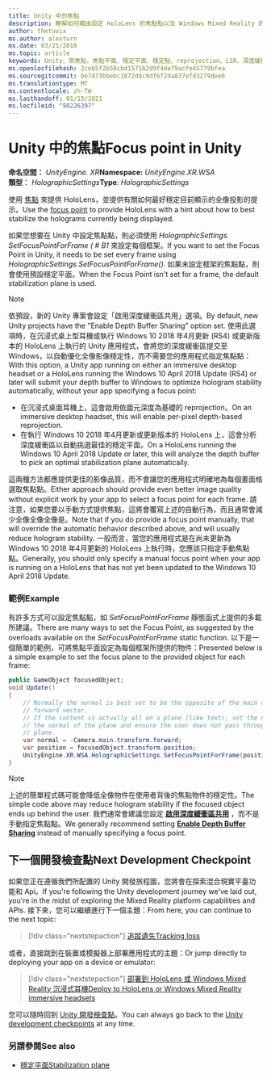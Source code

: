 ```yaml
---
title: Unity 中的焦點
description: 瞭解如何藉由設定 HoloLens 的焦點點以及 Windows Mixed Reality 的沉浸式耳機，以手動調整 Unity 中的全像影像穩定性。
author: thetuvix
ms.author: alexturn
ms.date: 03/21/2018
ms.topic: article
keywords: Unity、聚焦點、焦點平面、穩定平面、穩定點、reprojection、LSR、深度緩衝區、混合現實耳機、windows mixed reality 耳機、虛擬實境耳機
ms.openlocfilehash: 2ceb5f2b58cbd1571b2d9f4de79acfe45779bfea
ms.sourcegitcommit: be7473bbebc1872d8c9df6f2da837efd3279dee6
ms.translationtype: MT
ms.contentlocale: zh-TW
ms.lasthandoff: 01/15/2021
ms.locfileid: "98226397"
---
```

# <a name="focus-point-in-unity"></a><span data-ttu-id="284bc-104">Unity 中的焦點</span><span class="sxs-lookup"><span data-stu-id="284bc-104">Focus point in Unity</span></span>

<span data-ttu-id="284bc-105">**命名空間：** *UnityEngine. XR*</span><span class="sxs-lookup"><span data-stu-id="284bc-105">**Namespace:** *UnityEngine.XR.WSA*</span></span><br>
<span data-ttu-id="284bc-106">**類型**： *HolographicSettings*</span><span class="sxs-lookup"><span data-stu-id="284bc-106">**Type**: *HolographicSettings*</span></span>

<span data-ttu-id="284bc-107">使用 [焦點](../platform-capabilities-and-apis/hologram-stability.md#reprojection) 來提供 HoloLens，並提供有關如何最好穩定目前顯示的全像投影的提示。</span><span class="sxs-lookup"><span data-stu-id="284bc-107">Use the [focus point](../platform-capabilities-and-apis/hologram-stability.md#reprojection) to provide HoloLens with a hint about how to best stabilize the holograms currently being displayed.</span></span>

<span data-ttu-id="284bc-108">如果您想要在 Unity 中設定焦點點，則必須使用 *HolographicSettings. SetFocusPointForFrame ( # B1* 來設定每個框架。</span><span class="sxs-lookup"><span data-stu-id="284bc-108">If you want to set the Focus Point in Unity, it needs to be set every frame using *HolographicSettings.SetFocusPointForFrame()*.</span></span> <span data-ttu-id="284bc-109">如果未設定框架的焦點點，則會使用預設穩定平面。</span><span class="sxs-lookup"><span data-stu-id="284bc-109">When the Focus Point isn't set for a frame, the default stabilization plane is used.</span></span>

> [!NOTE]
> <span data-ttu-id="284bc-110">依預設，新的 Unity 專案會設定「啟用深度緩衝區共用」選項。</span><span class="sxs-lookup"><span data-stu-id="284bc-110">By default, new Unity projects have the "Enable Depth Buffer Sharing" option set.</span></span>  <span data-ttu-id="284bc-111">使用此選項時，在沉浸式桌上型耳機或執行 Windows 10 2018 年4月更新 (RS4) 或更新版本的 HoloLens 上執行的 Unity 應用程式，會將您的深度緩衝區提交至 Windows，以自動優化全像影像穩定性，而不需要您的應用程式指定焦點點：</span><span class="sxs-lookup"><span data-stu-id="284bc-111">With this option, a Unity app running on either an immersive desktop headset or a HoloLens running the Windows 10 April 2018 Update (RS4) or later will submit your depth buffer to Windows to optimize hologram stability automatically, without your app specifying a focus point:</span></span>
> * <span data-ttu-id="284bc-112">在沉浸式桌面耳機上，這會啟用依圖元深度為基礎的 reprojection。</span><span class="sxs-lookup"><span data-stu-id="284bc-112">On an immersive desktop headset, this will enable per-pixel depth-based reprojection.</span></span>
> * <span data-ttu-id="284bc-113">在執行 Windows 10 2018 年4月更新或更新版本的 HoloLens 上，這會分析深度緩衝區以自動挑選最佳的穩定平面。</span><span class="sxs-lookup"><span data-stu-id="284bc-113">On a HoloLens running the Windows 10 April 2018 Update or later, this will analyze the depth buffer to pick an optimal stabilization plane automatically.</span></span>
>
> <span data-ttu-id="284bc-114">這兩種方法都應提供更佳的影像品質，而不會讓您的應用程式明確地為每個畫面格選取焦點點。</span><span class="sxs-lookup"><span data-stu-id="284bc-114">Either approach should provide even better image quality without explicit work by your app to select a focus point for each frame.</span></span>  <span data-ttu-id="284bc-115">請注意，如果您要以手動方式提供焦點，這將會覆寫上述的自動行為，而且通常會減少全像全像全像是。</span><span class="sxs-lookup"><span data-stu-id="284bc-115">Note that if you do provide a focus point manually, that will override the automatic behavior described above, and will usually reduce hologram stability.</span></span>  <span data-ttu-id="284bc-116">一般而言，當您的應用程式是在尚未更新為 Windows 10 2018 年4月更新的 HoloLens 上執行時，您應該只指定手動焦點點。</span><span class="sxs-lookup"><span data-stu-id="284bc-116">Generally, you should only specify a manual focus point when your app is running on a HoloLens that has not yet been updated to the Windows 10 April 2018 Update.</span></span>

### <a name="example"></a><span data-ttu-id="284bc-117">範例</span><span class="sxs-lookup"><span data-stu-id="284bc-117">Example</span></span>

<span data-ttu-id="284bc-118">有許多方式可以設定焦點點，如 *SetFocusPointForFrame* 靜態函式上提供的多載所建議。</span><span class="sxs-lookup"><span data-stu-id="284bc-118">There are many ways to set the Focus Point, as suggested by the overloads available on the *SetFocusPointForFrame* static function.</span></span> <span data-ttu-id="284bc-119">以下是一個簡單的範例，可將焦點平面設定為每個框架所提供的物件：</span><span class="sxs-lookup"><span data-stu-id="284bc-119">Presented below is a simple example to set the focus plane to the provided object for each frame:</span></span>

```cs
public GameObject focusedObject;
void Update()
{
    // Normally the normal is best set to be the opposite of the main camera's
    // forward vector.
    // If the content is actually all on a plane (like text), set the normal to
    // the normal of the plane and ensure the user does not pass through the
    // plane.
    var normal = -Camera.main.transform.forward;     
    var position = focusedObject.transform.position;
    UnityEngine.XR.WSA.HolographicSettings.SetFocusPointForFrame(position, normal);
}
```

> [!NOTE]
> <span data-ttu-id="284bc-120">上述的簡單程式碼可能會降低全像物件在使用者背後的焦點物件的穩定性。</span><span class="sxs-lookup"><span data-stu-id="284bc-120">The simple code above may reduce hologram stability if the focused object ends up behind the user.</span></span> <span data-ttu-id="284bc-121">我們通常會建議您設定 **[啟用深度緩衝區共用](camera-in-unity.md#sharing-your-depth-buffers-with-windows)** ，而不是手動指定焦點點。</span><span class="sxs-lookup"><span data-stu-id="284bc-121">We generally recommend setting **[Enable Depth Buffer Sharing](camera-in-unity.md#sharing-your-depth-buffers-with-windows)** instead of manually specifying a focus point.</span></span>

## <a name="next-development-checkpoint"></a><span data-ttu-id="284bc-122">下一個開發檢查點</span><span class="sxs-lookup"><span data-stu-id="284bc-122">Next Development Checkpoint</span></span>

<span data-ttu-id="284bc-123">如果您正在遵循我們所配置的 Unity 開發旅程圖，您將會在探索混合現實平臺功能和 Api。</span><span class="sxs-lookup"><span data-stu-id="284bc-123">If you're following the Unity development journey we've laid out, you're in the midst of exploring the Mixed Reality platform capabilities and APIs.</span></span> <span data-ttu-id="284bc-124">接下來，您可以繼續進行下一個主題：</span><span class="sxs-lookup"><span data-stu-id="284bc-124">From here, you can continue to the next topic:</span></span>

> [!div class="nextstepaction"]
> [<span data-ttu-id="284bc-125">追蹤遺失</span><span class="sxs-lookup"><span data-stu-id="284bc-125">Tracking loss</span></span>](tracking-loss-in-unity.md)

<span data-ttu-id="284bc-126">或者，直接跳到在裝置或模擬器上部署應用程式的主題：</span><span class="sxs-lookup"><span data-stu-id="284bc-126">Or jump directly to deploying your app on a device or emulator:</span></span>

> [!div class="nextstepaction"]
> [<span data-ttu-id="284bc-127">部署到 HoloLens 或 Windows Mixed Reality 沉浸式耳機</span><span class="sxs-lookup"><span data-stu-id="284bc-127">Deploy to HoloLens or Windows Mixed Reality immersive headsets</span></span>](../platform-capabilities-and-apis/using-visual-studio.md)

<span data-ttu-id="284bc-128">您可以隨時回到 [Unity 開發檢查點](unity-development-overview.md#3-advanced-features)。</span><span class="sxs-lookup"><span data-stu-id="284bc-128">You can always go back to the [Unity development checkpoints](unity-development-overview.md#3-advanced-features) at any time.</span></span>

### <a name="see-also"></a><span data-ttu-id="284bc-129">另請參閱</span><span class="sxs-lookup"><span data-stu-id="284bc-129">See also</span></span>

* [<span data-ttu-id="284bc-130">穩定平面</span><span class="sxs-lookup"><span data-stu-id="284bc-130">Stabilization plane</span></span>](../platform-capabilities-and-apis/hologram-stability.md#reprojection)
